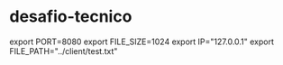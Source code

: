 # desafio-tecnico

export PORT=8080
export FILE_SIZE=1024
export IP="127.0.0.1"
export FILE_PATH="../client/test.txt"